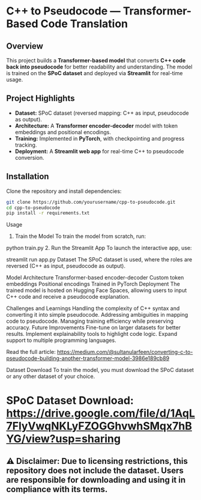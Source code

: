 # C++ to Pseudocode — Transformer-Based Code Translation  

## Overview  
This project builds a **Transformer-based model** that converts **C++ code back into pseudocode** for better readability and understanding. The model is trained on the **SPoC dataset** and deployed via **Streamlit** for real-time usage.  

## Project Highlights  
- **Dataset:** SPoC dataset (reversed mapping: C++ as input, pseudocode as output).  
- **Architecture:** A **Transformer encoder-decoder** model with token embeddings and positional encodings.  
- **Training:** Implemented in **PyTorch**, with checkpointing and progress tracking.  
- **Deployment:** A **Streamlit web app** for real-time C++ to pseudocode conversion.  

## Installation  
Clone the repository and install dependencies:  

```bash
git clone https://github.com/yourusername/cpp-to-pseudocode.git
cd cpp-to-pseudocode
pip install -r requirements.txt
```

Usage
1. Train the Model
To train the model from scratch, run:

python train.py
2. Run the Streamlit App
To launch the interactive app, use:

streamlit run app.py
Dataset
The SPoC dataset is used, where the roles are reversed (C++ as input, pseudocode as output).

Model Architecture
Transformer-based encoder-decoder
Custom token embeddings
Positional encodings
Trained in PyTorch
Deployment
The trained model is hosted on Hugging Face Spaces, allowing users to input C++ code and receive a pseudocode explanation.

Challenges and Learnings
Handling the complexity of C++ syntax and converting it into simple pseudocode.
Addressing ambiguities in mapping code to pseudocode.
Managing training efficiency while preserving accuracy.
Future Improvements
Fine-tune on larger datasets for better results.
Implement explainability tools to highlight code logic.
Expand support to multiple programming languages.

Read the full article: https://medium.com/@sultanularfeen/converting-c-to-pseudocode-building-another-transformer-model-3986e189cb89

Dataset Download
To train the model, you must download the SPoC dataset or any other dataset of your choice.

# SPoC Dataset Download: https://drive.google.com/file/d/1AqL7FlyVwqNKLyFZOGGhvwhSMqx7hBYG/view?usp=sharing
## ⚠ Disclaimer: Due to licensing restrictions, this repository does not include the dataset. Users are responsible for downloading and using it in compliance with its terms.
